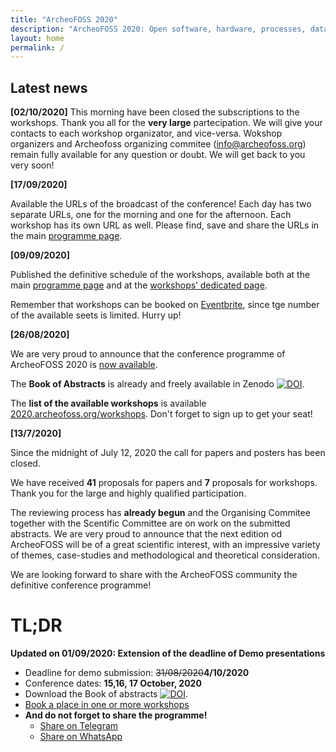 ```yaml
---
title: "ArcheoFOSS 2020"
description: "ArcheoFOSS 2020: Open software, hardware, processes, data and formats in archaeological research"
layout: home
permalink: /
---
```


## Latest news

**[02/10/2020]**
This morning have been closed the subscriptions to the workshops. Thank you all for the **very large** partecipation. We will give
your contacts to each workshop organizator, and vice-versa. Wokshop organizers and Archeofoss organizing commitee (info@archeofoss.org)
remain fully available for any question or doubt. We will get back to you very soon!

**[17/09/2020]**

Available the URLs of the broadcast of the conference! Each day has two
separate URLs, one for the morning and one for the afternoon.
Each workshop has its own URL as well. Please find, save and share the URLs
in the main [programme page](/programme).

**[09/09/2020]**

Published the definitive schedule of the workshops, available both at the main [programme page](./programme) and at the [workshops’ dedicated page](./workshops).

Remember that workshops can be booked on [Eventbrite](https://www.eventbrite.it/o/archeofoss-31023076975), since tge number of the available seets is limited. Hurry up!

**[26/08/2020]**

We are very proud to announce that the conference programme of ArcheoFOSS 2020 is [now available](./programme).

The **Book of Abstracts** is already and freely available in Zenodo [![DOI](https://zenodo.org/badge/DOI/10.5281/zenodo.4002961.svg)](https://doi.org/10.5281/zenodo.4002961).


The **list of the available workshops** is available [2020.archeofoss.org/workshops](./workshops). Don't forget to sign up to get your seat!

**[13/7/2020]**

Since the midnight of July 12, 2020 the call for papers and posters has been closed.

We have received **41** proposals for papers and **7** proposals for workshops. Thank you for the large and highly qualified participation.

The reviewing process has **already begun** and the Organising Commitee together with the Scentific Committee are on work on the submitted abstracts. We are very proud to announce that the next edition od ArcheoFOSS will be of a great scientific interest, with an impressive variety of themes, case-studies and methodological and theoretical consideration.

We are looking forward to share with the ArcheoFOSS community the definitive conference programme!


# TL;DR
**Updated on 01/09/2020: Extension of the deadline of Demo presentations**
- Deadline for demo submission: <strike>31/08/2020</strike>**4/10/2020**
- Conference dates: **15,16, 17 October, 2020**
- Download the Book of abstracts [![DOI](https://zenodo.org/badge/DOI/10.5281/zenodo.4002961.svg)](https://doi.org/10.5281/zenodo.4002961).
- [Book a place in one or more workshops](/workshops)
- **And do not forget to share the programme!**
    - [Share on Telegram](https://telegram.me/share/url?url=https://2020.archeofoss.org/programme&text=Available+programme+of+ArcheoFOSS+2020)
    - [Share on WhatsApp](https://wa.me/?text=https://2020.archeofoss.org/programme+Available+programme+of+ArcheoFOSS+2020)
